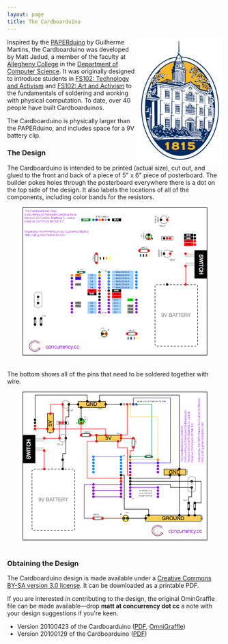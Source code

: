 ```yaml
---
layout: page
title: The Cardboarduino
---
```

<img src="/images/allegheny-college-bently.png" align="right"/>

Inspired by the <a href="http://lab.guilhermemartins.net/2009/05/06/paperduino-prints/">PAPERduino</a> by Guilherme Martins, the Cardboarduino was developed by Matt Jadud, a member of the faculty at <a href="http://allegheny.edu/">Allegheny College</a> in the <a href="http://cs.allegheny.edu/">Department of Computer Science</a>. It was originally designed to introduce students in <a href="http://act.ivism.org/">FS102: Technology and Activism</a> and <a href="http://act.ivism.org/">FS102: Art and Activism</a> to the fundamentals of soldering and working with physical computation. To date, over 40 people have built Cardboarduinos.

The Cardboarduino is physically larger than the PAPERduino, and includes space for a 9V battery clip. 

### The Design
The Cardboarduino is intended to be printed (actual size), cut out, and glued to the front and back of a piece of 5" x 6" piece of posterboard. The builder pokes holes through the posterboard everywhere there is a dot on the top side of the design. It also labels the locations of all of the components, including color bands for the resistors.

<div align="center">
<img src="/images/cardboarduino-top.png" />
</div>
<br/>

The bottom shows all of the pins that need to be soldered together with wire.

<div align="center">
<img src="/images/cardboarduino-bottom.png" />
</div>
<br/>

### Obtaining the Design

The Cardboarduino design is made available under a <a href="http://creativecommons.org/licenses/by-sa/3.0/us/">Creative Commons BY-SA version 3.0 license</a>. It can be downloaded as a printable PDF. 

If you are interested in contributing to the design, the original OminGraffle file can be made available&mdash;drop **matt at concurrency dot cc** a note with your design suggestions if you're keen. 

<ul>
	<li>Version 20100423 of the Cardboarduino (<a href="/pdf/cardboarduino-20100423.pdf">PDF</a>, <a href="/downloads/hardware/cardboarduino/cardboarduino-20100423.graffle">OmniGraffle</a>) </li>
	<li>Version 20100129 of the Cardboarduino (<a href="/pdf/cardboarduino-20100129.pdf">PDF</a>) </li>
</ul>
